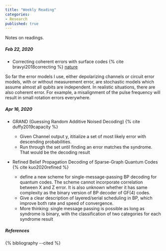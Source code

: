 ```yaml
---
title: "Weekly Reading"
categories:
- Research
published: true
---
```

Notes on readings.
<!-- more -->

##### Feb 22, 2020

* Correcting coherent errors with surface codes {% cite bravyi2018correcting %} [nature](https://www.nature.com/articles/s41534-018-0106-y)

So far the error models I use, either depolarizing channels or circuit error models, with or without measurement error, are stochastic models which assume almost all qubits are independent. In realistic situations, there are also coherent error. For example, a misalignment of the pulse frequency will result in small rotation errors everywhere. 


##### Apr 16, 2020
* GRAND (Guessing Random Additive Noised Decoding) {% cite duffy2019capacity %}
  * Given Channel output y, ititialize a set of most likely error with descending probabilities.
  * Run through the set until finding an error matches the syndrome. That would be the decoding result

* Refined Belief Propagation Decoding of Sparse-Graph Quantum Codes {% cite kuo2020refined %}
  * define a new scheme for single-message-passing BP decoding for quantum codes. The scheme cannot incorporate correlation between X and Z error. It is also unknown whether it has same complexity as the binary version of BP decoder of GF(4) codes.
  * Give a clear description of layered/serial scheduling in BP, which improve both rate and speed of convergence.
  * More thinking: single message passing is possible as long as syndrome is binary, with the classification of two categories for each syndrome result



##### References
{% bibliography --cited %}



